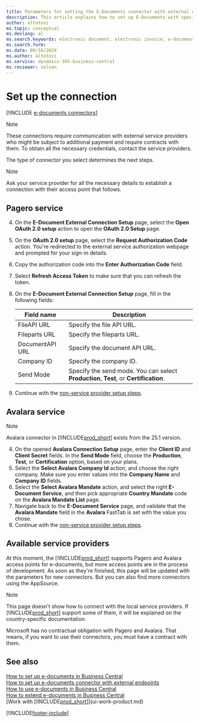 ```yaml
---
title: Parameters for setting the E-Documents connector with external endpoints
description: This article explains how to set up E-Documents with specific external endpoints.
author: altotovi
ms.topic: conceptual
ms.devlang: al
ms.search.keywords: electronic document, electronic invoice, e-document, e-invoice, access-point, endpoint, connector, Peppol
ms.search.form: 
ms.date: 09/16/2024
ms.author: altotovi
ms.service: dynamics-365-business-central
ms.reviewer: solsen
---
```


# Set up the connection

[!INCLUDE [e-documents connectors](includes/edocuments-connectors-include.md)]

 > [!NOTE]
 > These connections require communication with external service providers who might be subject to additional payment and require contracts with them. To obtain all the necessary credentials, contact the service providers.

The type of connector you select determines the next steps.  

> [!NOTE]
> Ask your service provider for all the necessary details to establish a connection with their access point that follows.  

## Pagero service

4. On the **E-Document External Connection Setup** page, select the **Open OAuth 2.0 setup** action to open the **OAuth 2.0 Setup** page.  
5. On the **OAuth 2.0 setup** page, select the **Request Authorization Code** action. You're redirected to the external service authorization webpage and prompted for your sign-in details.
6. Copy the authorization code into the **Enter Authorization Code** field.  
7. Select **Refresh Access Token** to make sure that you can refresh the token. 
8. On the **E-Document External Connection Setup** page, fill in the following fields:

    | Field name | Description |
    |---|---|
    | FileAPI URL | Specify the file API URL. |
    | Fileparts URL | Specify the fileparts URL. |
    | DocumentAPI URL | Specify the document API URL. |
    | Company ID | Specify the company ID. |
    | Send Mode | Specify the send mode. You can select **Production**, **Test**, or **Certification**. |

9. Continue with the [non-service provider setup steps](finance-how-setup-edocuments-external.md).  

## Avalara service

> [!NOTE]
> Avalara connector in [!INCLUDE[prod_short](includes/prod_short.md)] exists from the 25.1 version.  

4. On the opened **Avalara Connection Setup** page, enter the **Client ID** and **Client Secret** fields. In the **Send Mode** field, choose the **Production**, **Test**, or **Certification** option, based on your plans. 
5. Select the **Select Avalara Company Id** action, and choose the right company. Make sure you enter values into the **Company Name** and **Company ID** fields.  
6. Select the **Select Avalara Mandate** action, and select the right **E-Document Service**, and then pick appropriate **Country Mandate** code on the **Avalara Mandate List** page. 
7. Navigate back to the **E-Document Service** page, and validate that the **Avalara Mandate** field in the **Avalara** FastTab is set with the value you chose. 
8. Continue with the [non-service provider setup steps](finance-how-setup-edocuments-external.md).

## Available service providers

At this moment, the [!INCLUDE[prod_short](includes/prod_short.md)] supports Pagero and Avalara access points for e-documents, but more access points are in the process of development. As soon as they're finished, this page will be updated with the parameters for new connectors. But you can also find more connectors using the AppSource.

> [!NOTE]
> This page doesn't show how to connect with the local service providers. If [!INCLUDE[prod_short](includes/prod_short.md)] support some of them, it will be explained on the country-specific documentation.  

Microsoft has no contractual obligation with Pagero and Avalara. That means, if you want to use their connectors, you must have a contract with them.

## See also

[How to set up e-documents in Business Central](finance-how-setup-edocuments.md)    
[How to set up e-documents connector with external endpoints](finance-how-setup-edocuments-external.md)  
[How to use e-documents in Business Central](finance-how-use-edocuments.md)    
[How to extend e-documents in Business Central](/dynamics365/business-central/dev-itpro/developer/devenv-extend-edocuments)    
[Work with [!INCLUDE[prod_short](includes/prod_short.md)]](ui-work-product.md)  

[!INCLUDE[footer-include](includes/footer-banner.md)]
